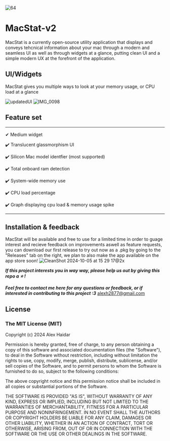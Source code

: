 ![64](https://github.com/user-attachments/assets/c05acf8b-7305-4eca-8179-df93da4d6b4b)  
# MacStat-v2 # 


MacStat is a currently open-source utility application that displays and conveys tehcnical information about your mac through a modern and seamless UI as well as through widgets at a glance, putting clean UI and a simple modern UX at the forefront of the application.


## UI/Widgets ##


 MacStat gives you multiple ways to look at your memory usage, or CPU load at a glance

![updatedUI](https://github.com/user-attachments/assets/ce1f0404-1519-4677-a490-6f52a4af920a)
![IMG_0098](https://github.com/user-attachments/assets/21327cd0-bced-4523-858d-117229ccc3a6)




## Feature set ##
___
✔ Medium widget

✔️ Translucent glassmorphism UI

✔️ Silicon Mac model identfier (most supported)

✔️ Total onboard ram detection

✔️ System-wide memory use 

✔️ CPU load percentage

✔️ Graph displaying cpu load & memory usage spike


___

## Installation & feedback ##

MacStat will be available and free to use for a limited time in order to guage interest and recieve feedback on improvements aswell as feature requests, you can download our first release to try out now as a .pkg by going to the "Releases" tab on the right, we plan to also make the app available on the app store soon!
![CleanShot 2024-10-05 at 15 29 17@2x](https://github.com/user-attachments/assets/9944bca1-3feb-432a-93f2-e431b04a6004)



***If this project interests you in way way, please help us out by giving this repo a ⭐️ !***

***Feel free to contact me here for any questions or feedback, or if interested in contributing to this project :3***
alexh2877@gmail.com

## License ##
### The MIT License (MIT)

Copyright (c) 2024 Alex Haidar

Permission is hereby granted, free of charge, to any person obtaining a copy of this software and associated documentation files (the "Software"), to deal in the Software without restriction, including without limitation the rights to use, copy, modify, merge, publish, distribute, sublicense, and/or sell copies of the Software, and to permit persons to whom the Software is furnished to do so, subject to the following conditions:

The above copyright notice and this permission notice shall be included in all copies or substantial portions of the Software.

THE SOFTWARE IS PROVIDED "AS IS", WITHOUT WARRANTY OF ANY KIND, EXPRESS OR IMPLIED, INCLUDING BUT NOT LIMITED TO THE WARRANTIES OF MERCHANTABILITY, FITNESS FOR A PARTICULAR PURPOSE AND NONINFRINGEMENT. IN NO EVENT SHALL THE AUTHORS OR COPYRIGHT HOLDERS BE LIABLE FOR ANY CLAIM, DAMAGES OR OTHER LIABILITY, WHETHER IN AN ACTION OF CONTRACT, TORT OR OTHERWISE, ARISING FROM, OUT OF OR IN CONNECTION WITH THE SOFTWARE OR THE USE OR OTHER DEALINGS IN THE SOFTWARE.

